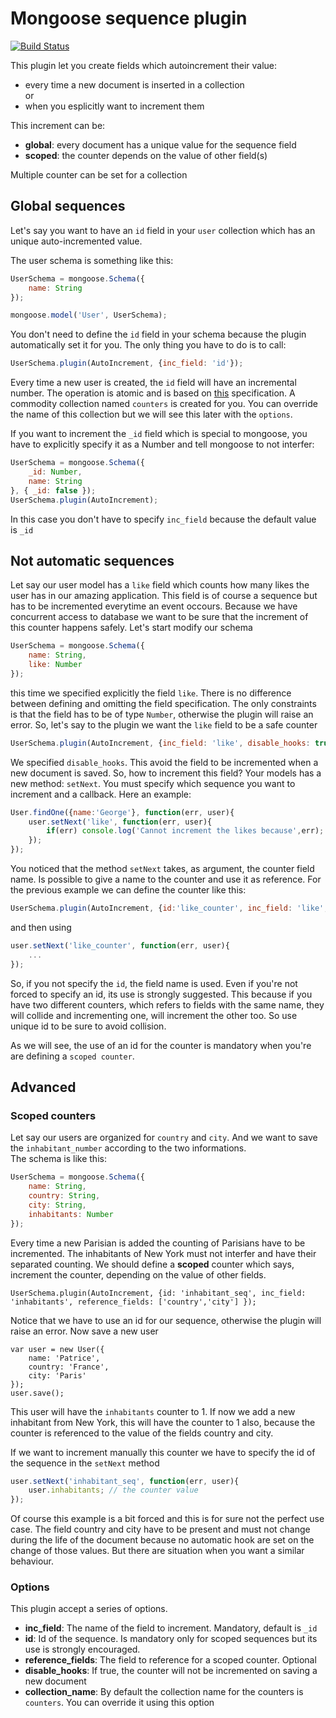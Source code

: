 # Mongoose sequence plugin

[![Build Status](https://travis-ci.org/ramiel/mongoose-sequence.svg?branch=master)](https://travis-ci.org/ramiel/mongoose-sequence)

This plugin let you create fields which autoincrement their value:  
- every time a new document is inserted in a collection  
or
- when you esplicitly want to increment them

This increment can be:  
- __global__: every document has a unique value for the sequence field
- __scoped__: the counter depends on the value of other field(s)

Multiple counter can be set for a collection

## Global sequences

Let's say you want to have an `id` field in your `user` collection which has an unique auto-incremented value.

The user schema is something like this:

```javascript
UserSchema = mongoose.Schema({
    name: String
});

mongoose.model('User', UserSchema);
```

You don't need to define the `id` field in your schema because the plugin automatically set it for you. The only thing you have to do is to call:

```javascript
UserSchema.plugin(AutoIncrement, {inc_field: 'id'});
```

Every time a new user is created, the `id` field will have an incremental number. The operation is atomic and is based on [this](http://docs.mongodb.org/manual/tutorial/create-an-auto-incrementing-field/) specification.
A commodity collection named `counters` is created for you. You can override the name of this collection but we will see this later with the `options`.

If you want to increment the `_id` field which is special to mongoose, you have to explicitly specify it as a Number and tell mongoose to not interfer:

```javascript
UserSchema = mongoose.Schema({
    _id: Number,
    name: String
}, { _id: false });
UserSchema.plugin(AutoIncrement);
```

In this case you don't have to specify `inc_field` because the default value is `_id`

## Not automatic sequences 

Let say our user model has a `like` field which counts how many likes the user has in our amazing application. This field is of course a sequence but has to be incremented everytime an event occours. Because we have concurrent access to database we want to be sure that the increment of this counter happens safely.
Let's start modify our schema

```javascript
UserSchema = mongoose.Schema({
    name: String,
    like: Number
});
```

this time we specified explicitly the field `like`. There is no difference between defining and omitting the field specification. The only constraints is that the field has to be of type `Number`, otherwise the plugin will raise an error.
So, let's say to the plugin we want the `like` field to be a safe counter

```javascript
UserSchema.plugin(AutoIncrement, {inc_field: 'like', disable_hooks: true});
```

We specified `disable_hooks`. This avoid the field to be incremented when a new document is saved. So, how to increment this field? Your models has a new method: `setNext`. You must specify which sequence you want to increment and a callback. Here an example:

```javascript
User.findOne({name:'George'}, function(err, user){
    user.setNext('like', function(err, user){
        if(err) console.log('Cannot increment the likes because',err);
    });
});
```

You noticed that the method `setNext` takes, as argument, the counter field name. Is possible to give a name to the counter and use it as reference. For the previous example we can define the counter like this:

```javascript
UserSchema.plugin(AutoIncrement, {id:'like_counter', inc_field: 'like', disable_hooks: true});
```

and then using

```javascript
user.setNext('like_counter', function(err, user){
    ...
});
```

So, if you not specify the `id`, the field name is used. Even if you're not forced to specify an id, its use is strongly suggested. This because if you have two different counters, which refers to fields with the same name, they will collide and incrementing one, will increment the other too.
So use unique id to be sure to avoid collision.

As we will see, the use of an id for the counter is mandatory when you're are defining a `scoped counter`.


## Advanced

### Scoped counters

Let say our users are organized for `country` and `city`. And we want to save the `inhabitant_number` according to the two informations.  
The schema is like this:

```javascript
UserSchema = mongoose.Schema({
    name: String,
    country: String,
    city: String,
    inhabitants: Number
});
```

Every time a new Parisian is added the counting of Parisians have to be incremented. The inhabitants of New York must not interfer and have their separated counting. We should define a __scoped__ counter which says, increment the counter, depending on the value of other fields.

```
UserSchema.plugin(AutoIncrement, {id: 'inhabitant_seq', inc_field: 'inhabitants', reference_fields: ['country','city'] });
```

Notice that we have to use an id for our sequence, otherwise the plugin will raise an error.
Now save a new user
```
var user = new User({
    name: 'Patrice',
    country: 'France',
    city: 'Paris'
});
user.save();
```

This user will have the `inhabitants` counter to 1.
If now we add a new inhabitant from New York, this will have the counter to 1 also, because the counter is referenced to the value of the fields country and city.

If we want to increment manually this counter we have to specify the id of the sequence in the `setNext` method

```javascript
user.setNext('inhabitant_seq', function(err, user){
    user.inhabitants; // the counter value
});
```

Of course this example is a bit forced and this is for sure not the perfect use case. The field country and city have to be present and must not change during the life of the document because no automatic hook are set on the change of those values. But there are situation when you want a similar behaviour.

### Options

This plugin accept a series of options.

- __inc_field__: The name of the field to increment. Mandatory, default is `_id`
- __id__: Id of the sequence. Is mandatory only for scoped sequences but its use is strongly encouraged.
- __reference_fields__: The field to reference for a scoped counter. Optional
- __disable_hooks__: If true, the counter will not be incremented on saving a new document
- __collection_name__: By default the collection name for the counters is `counters`. You can override it using this option
